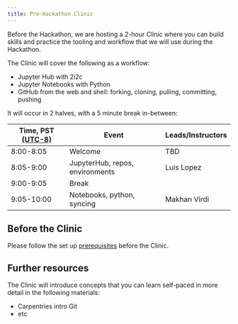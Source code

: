 ```yaml
---
title: Pre-Hackathon Clinic
---
```


Before the Hackathon, we are hosting a 2-hour Clinic where you can build skills and practice the tooling and workflow that we will use during the Hackathon. 

The Clinic will cover the following as a workflow: 

- Jupyter Hub with 2i2c
- Jupyter Notebooks with Python
- GitHub from the web and shell: forking, cloning, pulling, committing, pushing

It will occur in 2 halves, with a 5 minute break in-between:

| Time, PST [(UTC-8)](https://www.timeanddate.com/time/zones/pst) | Event                          | Leads/Instructors |
|------|--------------------------------|-------------------|
| 8:00-8:05 | Welcome | TBD |
| 8:05-9:00 | JupyterHub, repos, environments | Luis Lopez |
| 9:00-9:05 | Break |  |
| 9:05-10:00 | Notebooks, python, syncing | Makhan Virdi |


## Before the Clinic

Please follow the set up [prerequisites](https://nasa-openscapes.github.io/2021-Cloud-Hackathon/logistics/prerequisites.html) before the Clinic. 

## Further resources

The Clinic will introduce concepts that you can learn self-paced in more detail in the following materials: 

- Carpentries intro Git
- etc

